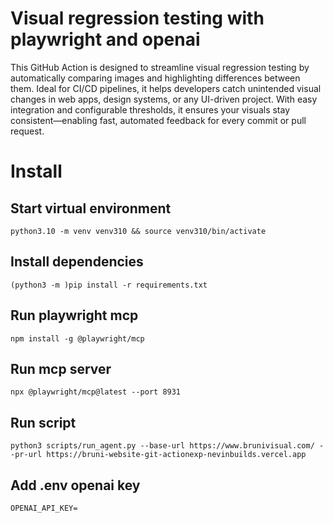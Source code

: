 # Visual regression testing with playwright and openai

This GitHub Action is designed to streamline visual regression testing by automatically comparing images and highlighting differences between them. Ideal for CI/CD pipelines, it helps developers catch unintended visual changes in web apps, design systems, or any UI-driven project. With easy integration and configurable thresholds, it ensures your visuals stay consistent—enabling fast, automated feedback for every commit or pull request.

# Install

## Start virtual environment

`python3.10 -m venv venv310 && source venv310/bin/activate`

## Install dependencies

`(python3 -m )pip install -r requirements.txt`

## Run playwright mcp

`npm install -g @playwright/mcp`

## Run mcp server

`npx @playwright/mcp@latest --port 8931`

## Run script

```
python3 scripts/run_agent.py --base-url https://www.brunivisual.com/ --pr-url https://bruni-website-git-actionexp-nevinbuilds.vercel.app
```

## Add .env openai key

`OPENAI_API_KEY=`
